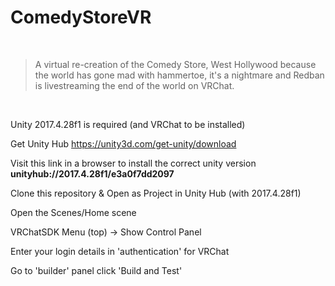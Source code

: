 # ComedyStoreVR

&nbsp;

> A virtual re-creation of the Comedy Store, West Hollywood because the world has gone mad with hammertoe, it's a nightmare and Redban is livestreaming the end of the world on VRChat.

&nbsp;

Unity 2017.4.28f1 is required (and VRChat to be installed)

Get Unity Hub
https://unity3d.com/get-unity/download

Visit this link in a browser to install the correct unity version
**unityhub://2017.4.28f1/e3a0f7dd2097**

Clone this repository & Open as Project in Unity Hub (with 2017.4.28f1)

Open the Scenes/Home scene

VRChatSDK Menu (top) -> Show Control Panel

Enter your login details in 'authentication' for VRChat

Go to 'builder' panel click 'Build and Test'